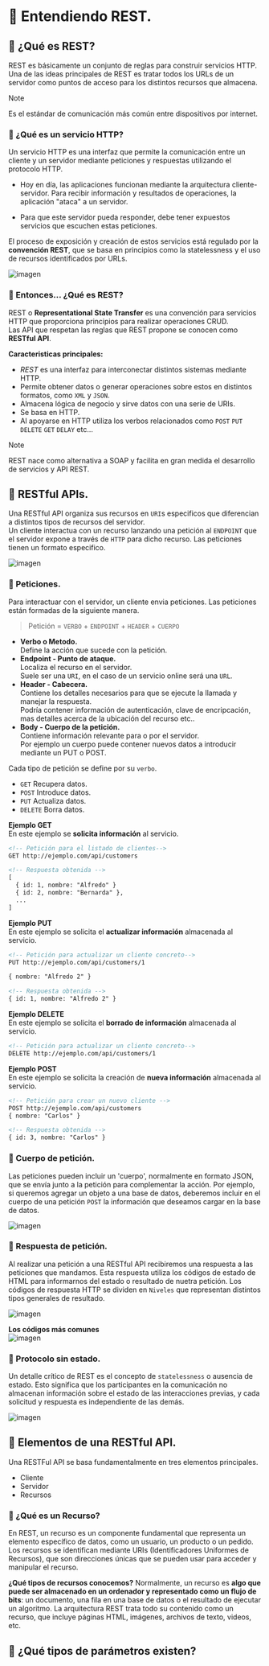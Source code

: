 # :pushpin: Entendiendo REST.


## 📍 ¿Qué es REST?
REST es básicamente un conjunto de reglas para construir servicios HTTP.
Una de las ideas principales de REST es tratar todos los URLs de un servidor como puntos de acceso para los distintos recursos que almacena.

>[!NOTE]
> Es el estándar de comunicación más común entre dispositivos por internet.
  
### 🔹 ¿Qué es un servicio HTTP?
Un servicio HTTP es una interfaz que permite la comunicación entre un cliente y un servidor mediante peticiones y respuestas utilizando el protocolo HTTP.
  
- Hoy en día, las aplicaciones funcionan mediante la arquitectura cliente-servidor. Para recibir información y resultados de operaciones, la aplicación "ataca" a un servidor.
  
- Para que este servidor pueda responder, debe tener expuestos servicios que escuchen estas peticiones. 
  
El proceso de exposición y creación de estos servicios está regulado por la **convención REST**, que se basa en principios como la statelessness y el uso de recursos identificados por URLs.
  
![imagen](https://github.com/user-attachments/assets/48140efb-4645-416d-b561-d7de8f708a1f)


### 🔹 Entonces... ¿Qué es REST? 
REST o **Representational State Transfer** es una convención para servicios HTTP que proporciona principios para realizar operaciones CRUD.   
Las API que respetan las reglas que REST propone se conocen como **RESTful API**.

**Caracteristicas principales:**   
- *REST* es una interfaz para interconectar distintos sistemas mediante HTTP.
- Permite obtener datos o generar operaciones sobre estos en distintos formatos, como `XML` y `JSON`.
- Almacena lógica de negocio y sirve datos con una serie de URIs.
- Se basa en HTTP.
- Al apoyarse en HTTP utiliza los verbos relacionados como `POST` `PUT` `DELETE` `GET` `DELAY` etc...

>[!NOTE]
> REST nace como alternativa a SOAP y facilita en gran medida el desarrollo de servicios y API REST.

## 📍 RESTful APIs.
Una RESTful API organiza sus recursos en `URI`s especificos que diferencian a distintos tipos de recursos del servidor.  
Un cliente interactua con un recurso lanzando una petición al `ENDPOINT` que el servidor expone a través de `HTTP` para dicho recurso.
Las peticiones tienen un formato especifico.

![imagen](https://github.com/user-attachments/assets/4b140f3c-f8c6-466f-9021-89c57060aa68)

### 🔹 Peticiones.  
Para interactuar con el servidor, un cliente envia peticiones.
Las peticiones están formadas de la siguiente manera.   
> Petición = `VERBO` + `ENDPOINT` + `HEADER` + `CUERPO`    
    
- **Verbo o Metodo.**      
Define la acción que sucede con la petición.    
- **Endpoint - Punto de ataque.**   
Localiza el recurso en el servidor.   
Suele ser una `URI`, en el caso de un servicio online será una `URL`.   
- **Header - Cabecera.**      
Contiene los detalles necesarios para que se ejecute la llamada y manejar la respuesta.   
Podría contener información de autenticación, clave de encripcación, mas detalles acerca de la ubicación del recurso etc..   
- **Body - Cuerpo de la petición.**     
Contiene información relevante para o por el servidor.    
Por ejemplo un cuerpo puede contener nuevos datos a introducir mediante un PUT o POST.   


Cada tipo de petición se define por su `verbo`.
- `GET` Recupera datos.
- `POST` Introduce datos.
- `PUT` Actualiza datos.
- `DELETE` Borra datos.

**Ejemplo GET**   
En este ejemplo se **solicita información** al servicio.
```html
<!-- Petición para el listado de clientes-->
GET http://ejemplo.com/api/customers

<!-- Respuesta obtenida -->
[
  { id: 1, nombre: "Alfredo" }
  { id: 2, nombre: "Bernarda" },
  ...
]
```
   
**Ejemplo PUT**   
En este ejemplo se solicita el **actualizar información** almacenada al servicio.
```html
<!-- Petición para actualizar un cliente concreto-->
PUT http://ejemplo.com/api/customers/1

{ nombre: "Alfredo 2" }

<!-- Respuesta obtenida -->
{ id: 1, nombre: "Alfredo 2" }
```
   
**Ejemplo DELETE**    
En este ejemplo se solicita el **borrado de información** almacenada al servicio.
```html
<!-- Petición para actualizar un cliente concreto-->
DELETE http://ejemplo.com/api/customers/1
```
   
**Ejemplo POST**    
En este ejemplo se solicita la creación de **nueva información** almacenada al servicio.
```html
<!-- Petición para crear un nuevo cliente -->
POST http://ejemplo.com/api/customers
{ nombre: "Carlos" }

<!-- Respuesta obtenida -->
{ id: 3, nombre: "Carlos" }
```
   
### 🔹 Cuerpo de petición.
Las peticiones pueden incluir un 'cuerpo', normalmente en formato JSON, que se envía junto a la petición para complementar la acción.
Por ejemplo, si queremos agregar un objeto a una base de datos, deberemos incluir en el cuerpo de una petición `POST` la información que deseamos cargar en la base de datos.

![imagen](https://github.com/user-attachments/assets/ca78e0d7-5a91-46be-9c16-d19733cf5278)

### 🔹 Respuesta de petición.
Al realizar una petición a una RESTful API recibiremos una respuesta a las peticiones que mandamos. Esta respuesta utiliza los códigos de estado de HTML para informarnos del estado o resultado de nuetra petición.
Los códigos de respuesta HTTP se dividen en `Niveles` que representan distintos tipos generales de resultado. 
   
![imagen](https://github.com/user-attachments/assets/d98ffd0b-cc29-4192-a32b-b4e4fd810fd3)

**Los códigos más comunes**   
![imagen](https://github.com/user-attachments/assets/5f0afc17-273e-4456-a49d-aaa705d56f34)   
      
### 🔹 Protocolo sin estado.
Un detalle crítico de REST es el concepto de `statelessness` o ausencia de estado. Esto significa que los participantes en la comunicación no almacenan información sobre el estado de las interacciones previas, y cada solicitud y respuesta es independiente de las demás.
   
![imagen](https://github.com/user-attachments/assets/1636377d-c11a-496a-b9c8-ae064904a625)

<!-- https://youtu.be/-mN3VyJuCjM -->

## 📍 Elementos de una RESTful API.
Una RESTFul API se basa fundamentalmente en tres elementos principales.
- Cliente
- Servidor
- Recursos

### 🔹 ¿Qué es un Recurso?
En REST, un recurso es un componente fundamental que representa un elemento específico de datos, como un usuario, un producto o un pedido. 
Los recursos se identifican mediante URIs (Identificadores Uniformes de Recursos), que son direcciones únicas que se pueden usar para acceder y manipular el recurso.

**¿Qué tipos de recursos conocemos?**
Normalmente, un recurso es **algo que puede ser almacenado en un ordenador y representado como un flujo de bits**: un documento, una fila en una base de datos o el resultado de ejecutar un algoritmo.
La arquitectura REST trata todo su contenido como un recurso, que incluye páginas HTML, imágenes, archivos de texto, videos, etc. 

## 📍 ¿Qué tipos de parámetros existen?

